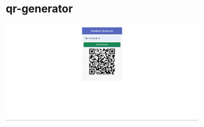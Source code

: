 # qr-generator

![Screenshot](https://github.com/ACRZeuss/qr-generator/blob/main/assets/screenshot.png)